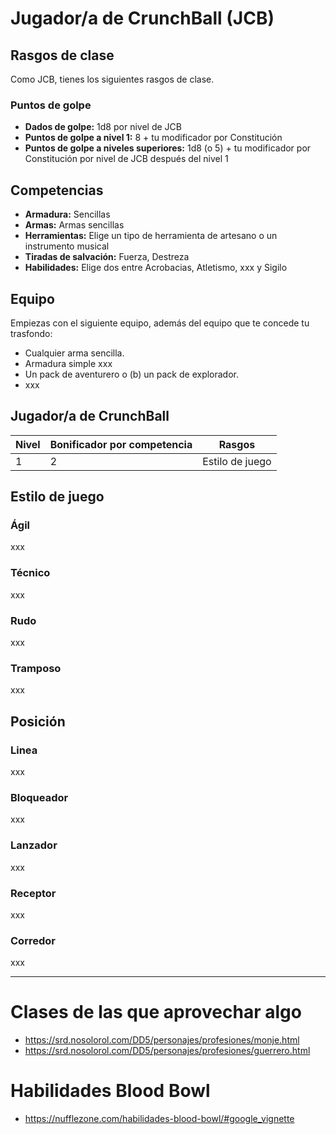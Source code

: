 # Jugador/a de CrunchBall (JCB)

## Rasgos de clase
Como JCB, tienes los siguientes rasgos de clase.

### Puntos de golpe
* **Dados de golpe:** 1d8 por nivel de JCB
* **Puntos de golpe a nivel 1:** 8 + tu modificador por Constitución
* **Puntos de golpe a niveles superiores:** 1d8 (o 5) + tu modificador por Constitución por nivel de JCB después del nivel 1

## Competencias
* **Armadura:** Sencillas
* **Armas:** Armas sencillas
* **Herramientas:** Elige un tipo de herramienta de artesano o un instrumento musical
* **Tiradas de salvación:** Fuerza, Destreza
* **Habilidades:** Elige dos entre Acrobacias, Atletismo, xxx y Sigilo

## Equipo
Empiezas con el siguiente equipo, además del equipo que te concede tu trasfondo:

* Cualquier arma sencilla.
* Armadura simple xxx
* Un pack de aventurero o (b) un pack de explorador.
* xxx

## Jugador/a de CrunchBall

|Nivel|Bonificador por competencia|Rasgos|
|-----|---------------------------|------|
|1|2|Estilo de juego|

## Estilo de juego

### Ágil

xxx
### Técnico

xxx

### Rudo

xxx

### Tramposo

xxx

## Posición

### Linea

xxx

### Bloqueador

xxx

### Lanzador

xxx

### Receptor

xxx

### Corredor

xxx

***

# Clases de las que aprovechar algo

* https://srd.nosolorol.com/DD5/personajes/profesiones/monje.html
* https://srd.nosolorol.com/DD5/personajes/profesiones/guerrero.html

# Habilidades Blood Bowl
* https://nufflezone.com/habilidades-blood-bowl/#google_vignette
